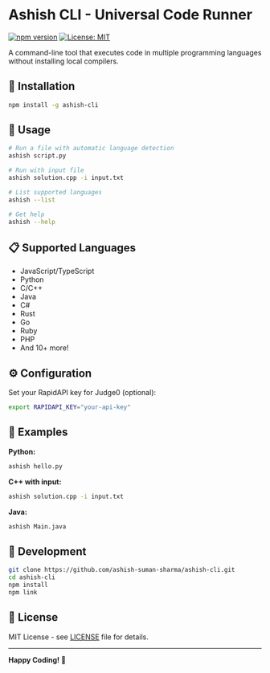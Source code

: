 # Ashish CLI - Universal Code Runner

[![npm version](https://badge.fury.io/js/ashish-cli.svg)](https://badge.fury.io/js/ashish-cli)
[![License: MIT](https://img.shields.io/badge/License-MIT-yellow.svg)](https://opensource.org/licenses/MIT)

A command-line tool that executes code in multiple programming languages without installing local compilers.

## 🚀 Installation

```bash
npm install -g ashish-cli
```

## 📖 Usage

```bash
# Run a file with automatic language detection
ashish script.py

# Run with input file
ashish solution.cpp -i input.txt

# List supported languages
ashish --list

# Get help
ashish --help
```

## 📋 Supported Languages

- JavaScript/TypeScript
- Python
- C/C++
- Java
- C#
- Rust
- Go
- Ruby
- PHP
- And 10+ more!

## ⚙️ Configuration

Set your RapidAPI key for Judge0 (optional):

```bash
export RAPIDAPI_KEY="your-api-key"
```

## 📝 Examples

**Python:**

```bash
ashish hello.py
```

**C++ with input:**

```bash
ashish solution.cpp -i input.txt
```

**Java:**

```bash
ashish Main.java
```

## 🔧 Development

```bash
git clone https://github.com/ashish-suman-sharma/ashish-cli.git
cd ashish-cli
npm install
npm link
```

## 📜 License

MIT License - see [LICENSE](LICENSE) file for details.

---

**Happy Coding! 🎉**
